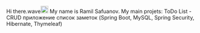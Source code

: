 Hi there.wave<g-emoji class="g-emoji" alias="wave" fallback-src="https://github.githubassets.com/images/icons/emoji/unicode/1f44b.png"><img class="emoji" alt="wave" height="20" width="20" src="https://github.githubassets.com/images/icons/emoji/unicode/1f44b.png"></g-emoji>
My name is Ramil Safuanov.
My main projets:
ToDo List - CRUD приложение список заметок (Spring Boot, MySQL, Spring Security, Hibernate, Thymeleaf)

